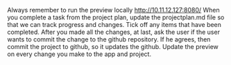 Always remember to run the preview locally http://10.11.12.127:8080/
When you complete a task from the project plan, update the projectplan.md file so that we can track progress and changes. Tick off any items that have been completed.
After you made all the changes, at last, ask the user if the user wants to commit the change to the github repository. If he agrees, then commit the project to github, so it updates the github.
Update the preview on every change you make to the app and project.
